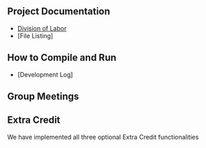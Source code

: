 ## Project Documentation

- [Division of Labor](Doc/division-of-labor.pdf)
- [File Listing]

## How to Compile and Run

- [Development Log]

## Group Meetings

## Extra Credit
We have implemented all three optional Extra Credit functionalities
